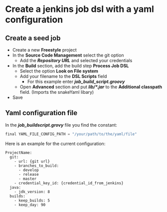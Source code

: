 # Create a jenkins job dsl with a yaml configuration

## Create a seed job

- Create a new **Freestyle** project
- In the **Source Code Management** select the git option
  - Add the **_Repository URL_** and selected your credentials
- In the **Build** section, add the build step **Process Job DSL**
  - Select the option **Look on File system**
  - Add your filename to the **DSL Scripts** field
    - For this example enter **_job_build_script.groovy_**
  - Open **Advanced** section and put **_lib/*.jar_** to the 
  **Additional classpath** field. (Imports the snakeYaml libary)
- Save
   
## Yaml configuration file

In the **_job_buildscript.grovy_** file you find the constant:

```groovy
final YAML_FILE_CONFIG_PATH = "/your/path/to/the/yaml/file"
```

Here is an example for the current configuration:
```
ProjectName:
  git:
    - url: {git url}
    - branches_to_build: 
      - develop
      - release
      - master
    - credential_key_id: {credential_id_from_jenkins}
  java: 
    - jdk_version: 8
  builds:
    - keep_builds: 5
    - keep_day: 90
```

